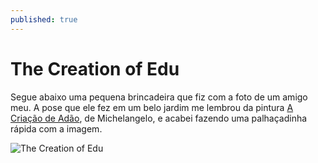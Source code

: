 ```yaml
---
published: true
---
```

# The Creation of Edu

Segue abaixo uma pequena brincadeira que fiz com a foto de um amigo meu. A pose que ele fez em um belo jardim me lembrou da pintura [A Criação de Adão](https://en.wikipedia.org/wiki/The_Creation_of_Adam), de Michelangelo, e acabei fazendo uma palhaçadinha rápida com a imagem.

![The Creation of Edu](http://impressinhos.com.br/wp-content/uploads/2019/05/The-Creation-of-Edu.png)
